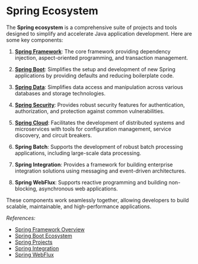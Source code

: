 # Spring Ecosystem

The **Spring ecosystem** is a comprehensive suite of projects and tools designed to simplify and accelerate Java application development. Here are some key components:

1. **[Spring Framework](https://donny-nguyen.github.io/2024/09/16/spring-framework.html)**: The core framework providing dependency injection, aspect-oriented programming, and transaction management.

2. **[Spring Boot](https://donny-nguyen.github.io/2024/09/16/spring-boot.html)**: Simplifies the setup and development of new Spring applications by providing defaults and reducing boilerplate code.

3. **[Spring Data](https://donny-nguyen.github.io/2024/09/16/spring-data.html)**: Simplifies data access and manipulation across various databases and storage technologies.

4. **[Spring Security](https://donny-nguyen.github.io/2024/09/16/spring-security.html)**: Provides robust security features for authentication, authorization, and protection against common vulnerabilities.

5. **[Spring Cloud](https://donny-nguyen.github.io/2024/10/08/spring-cloud.html)**: Facilitates the development of distributed systems and microservices with tools for configuration management, service discovery, and circuit breakers.

6. **Spring Batch**: Supports the development of robust batch processing applications, including large-scale data processing.

7. **Spring Integration**: Provides a framework for building enterprise integration solutions using messaging and event-driven architectures.

8. **Spring WebFlux**: Supports reactive programming and building non-blocking, asynchronous web applications.

These components work seamlessly together, allowing developers to build scalable, maintainable, and high-performance applications.

<em>References:</em>

* [Spring Framework Overview](https://docs.spring.io/spring-framework/docs/3.2.x/spring-framework-reference/html/overview.html)
* [Spring Boot Ecosystem](https://www.geeksforgeeks.org/spring-boot-ecosystem/)
* [Spring Projects](https://spring.io/projects)
* [Spring Integration](https://spring.io/projects/spring-integration)
* [Spring WebFlux](https://spring.io/projects/spring-webflux)
